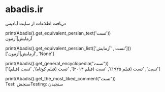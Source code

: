 # abadis.ir
دریافت اطلاعات از سایت آبادیس


print(Abadis().get_equivalent_persian_text('تست'))<br />
آزمایش|آزمون

print(Abadis().get_equivalent_persian_list(['تست', 'آزمایش']))<br />
['آزمایش|آزمون', 'None']

print(Abadis().get_general_encyclopedia("تست"))<br />
['تست', 'تست (فیلم ۱۹۳۵)', 'تست (فیلم ۲۰۱۳)', 'تست (فیلم کوتاه)', 'تست (فیلم)']

print(Abadis().get_the_most_liked_comment("تست"))<br />
Test: سنجشTesting: سنجیدن
